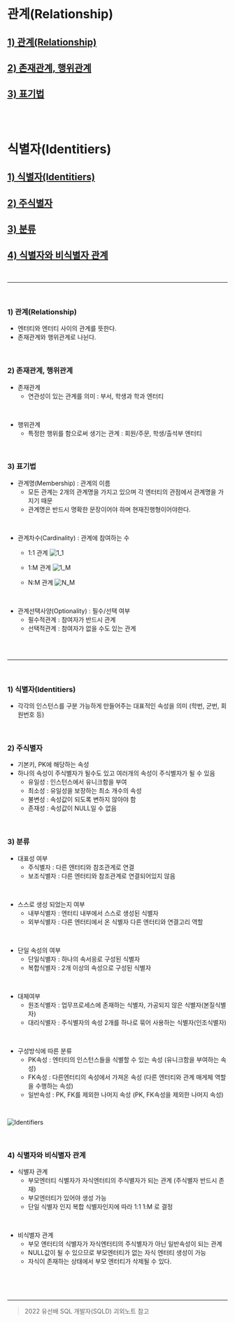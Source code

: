 

<br/>

# 관계(Relationship)
 ## [1) 관계(Relationship)](#1-관계Relationship)
 ## [2) 존재관계, 행위관계](#2-존재관계,행위관계)
 ## [3) 표기법](#3-표기법)

 <br/>
 <br/>

# 식별자(Identitiers)
 ## [1) 식별자(Identitiers)](#1-ec8b9debb384ec9e90identitiers-1)
 ## [2) 주식별자](#2-eca3bcec8b9debb384ec9e90-1)
 ## [3) 분류](#3-ebb684eba598-1)
 ## [4) 식별자와 비식별자 관계](#4-ec8b9debb384ec9e90ec9980-ebb984ec8b9debb384ec9e90-eab480eab384-1)
 <br/>

---------------

<br/>

### 1) 관계(Relationship)
 - 엔터티와 엔터티 사이의 관계를 뜻한다.
 - 존재관계와 행위관계로 나뉜다.

</br>

### 2) 존재관계, 행위관계
 - 존재관계
   - 연관성이 있는 관계를 의미 : 부서, 학생과 학과 엔터티

</br>

- 행위관계
   - 특정한 행위를 함으로써 생기는 관계 : 회원/주문, 학생/출석부 엔터티

</br>

### 3) 표기법
 - 관계명(Membership) : 관계의 이름
   - 모든 관계는 2개의 관계명을 가지고 있으며 각 엔터티의 관점에서 관계명을 가지기 때문
   - 관계명은 반드시 명확한 문장이어야 하며 현재진행형이어야한다.

</br>

 - 관계차수(Cardinality) : 관계에 참여하는 수
   - 1:1 관계
![1_1](https://user-images.githubusercontent.com/80929909/222911895-6f8f961a-3645-47aa-9571-d3461ce17d87.png)


   - 1:M 관계
![1_M](https://user-images.githubusercontent.com/80929909/222911980-6471fba6-c2f2-4cf5-9d58-18b5e40bb19c.png)



   - N:M 관계
![N_M](https://user-images.githubusercontent.com/80929909/222912050-cc6abff1-3a16-4b18-a14b-bfbb3830388e.PNG)

</br>


 - 관계선택사양(Optionality) : 필수/선택 여부
   - 필수적관계 : 참여자가 반드시 관계
   - 선택적관계 : 참여자가 없을 수도 있는 관계

</br>
<br>

--------
<br>

### 1) 식별자(Identitiers)
 - 각각의 인스턴스를 구분 가능하게 만들어주는 대표적인 속성을 의미 (학번, 군번, 회원번호 등)

</br>

### 2) 주식별자
 - 기본키, PK에 해당하는 속성
 - 하나의 속성이 주식별자가 될수도 있고 여러개의 속성이 주식별자가 될 수 있음
   - 유일성 : 인스턴스에서 유니크함을 부여
   - 최소성 : 유일성을 보장하는 최소 개수의 속성
   - 불변성 : 속성값이 되도록 변하지 않아야 함
   - 존재성 : 속성값이 NULL일 수 없음

<br>

### 3) 분류 
 - 대표성 여부
   - 주식별자 : 다른 엔터티와 참조관계로 연결
   - 보조식별자 : 다른 엔터티와 참조관계로 연결되어있지 않음
   
<br>

 - 스스로 생성 되었는지 여부
   - 내부식별자 : 엔터티 내부에서 스스로 생성된 식별자
   - 외부식별자 : 다른 엔터티에서 온 식별자 다른 엔터티와 연결고리 역할

<br>

 - 단일 속성의 여부
   - 단일식별자 : 하나의 속서응로 구성된 식별자
   - 복합식별자 : 2개 이상의 속성으로 구성된 식별자

<br>

 - 대체여부
   - 원조식별자 : 업무프로세스에 존재하는 식별자, 가공되지 않은 식별자(본질식별자)
   - 대리식별자 : 주식별자의 속성 2개를 하나로 묶어 사용하는 식별자(인조식별자)

<br>

 - 구성방식에 따른 분류
   - PK속성 : 엔터티의 인스턴스들을 식별할 수 있는 속성 (유니크함을 부여하는 속성)
   - FK속성 : 다른엔터티의 속성에서 가져온 속성 (다른 엔터티와 관계 매게체 역할을 수행하는 속성)
   - 일반속성 : PK, FK를 제외한 나머지 속성 (PK, FK속성을 제외한 나머지 속성)
<br>

![Identifiers](https://user-images.githubusercontent.com/80929909/222915132-de8e7523-cb36-4ecc-9ca3-f7eafb01f690.PNG)

<br>

### 4) 식별자와 비식별자 관계
 - 식별자 관계
   - 부모엔터티 식별자가 자식엔터티의 주식별자가 되는 관계 (주식별자 반드시 존재)
   - 부모엔터티가 있어야 생성 가능 
   - 단일 식별자 인지 복합 식별자인지에 따라 1:1 1:M 로 결정

<br>

- 비식별자 관계
   - 부모 엔터티의 식별자가 자식엔터티의 주식별자가 아닌 일반속성이 되는 관계
   - NULL값이 될 수 있으므로 부모엔터티가 없는 자식 엔터티 생성이 가능
   - 자식이 존재하는 상태에서 부모 엔터티가 삭제될 수 있다.

<br>
<br>
<br>

--------
> 2022 유선배 SQL 개발자(SQLD) 괴외노트 참고